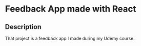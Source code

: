 # Feedback App made with React

## Description

That project is a feedback app I made during my Udemy course.
